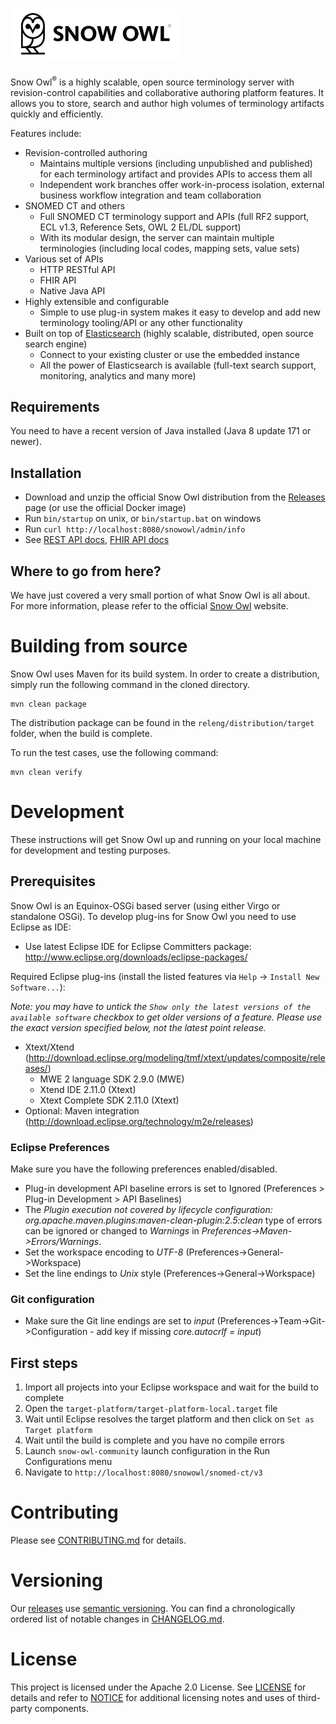 # <a href='https://b2i.gitbook.io/snow-owl'><img src='logo/logo-title.png' height='80' alt='Snow Owl Logo' /></a>

Snow Owl<sup>&reg;</sup> is a highly scalable, open source terminology server with revision-control capabilities and collaborative authoring platform features. It allows you to store, search and author high volumes of terminology artifacts quickly and efficiently. 

Features include:
* Revision-controlled authoring
    * Maintains multiple versions (including unpublished and published) for each terminology artifact and provides APIs to access them all
    * Independent work branches offer work-in-process isolation, external business workflow integration and team collaboration
* SNOMED CT and others
    * Full SNOMED CT terminology support and APIs (full RF2 support, ECL v1.3, Reference Sets, OWL 2 EL/DL support)
    * With its modular design, the server can maintain multiple terminologies (including local codes, mapping sets, value sets)
* Various set of APIs
    * HTTP RESTful API
    * FHIR API
    * Native Java API
* Highly extensible and configurable
    * Simple to use plug-in system makes it easy to develop and add new terminology tooling/API or any other functionality
* Built on top of [Elasticsearch](https://www.elastic.co/products/elasticsearch) (highly scalable, distributed, open source search engine)
    * Connect to your existing cluster or use the embedded instance
    * All the power of Elasticsearch is available (full-text search support, monitoring, analytics and many more) 

## Requirements

You need to have a recent version of Java installed (Java 8 update 171 or newer).

## Installation

* Download and unzip the official Snow Owl distribution from the [Releases](https://github.com/b2ihealthcare/snow-owl/releases) page (or use the official Docker image)
* Run `bin/startup` on unix, or `bin/startup.bat` on windows
* Run `curl http://localhost:8080/snowowl/admin/info`
* See [REST API docs](http://localhost:8080/snowowl/snomed-ct/v3), [FHIR API docs](http://localhost:8080/snowowl/fhir)

## Where to go from here?

We have just covered a very small portion of what Snow Owl is all about. For more information, please refer to the official [Snow Owl](https://b2i.gitbook.io/snow-owl/) website.

# Building from source

Snow Owl uses Maven for its build system. In order to create a distribution, simply run the following command in the cloned directory. 

    mvn clean package

The distribution package can be found in the `releng/distribution/target` folder, when the build is complete.

To run the test cases, use the following command:

    mvn clean verify

# Development

These instructions will get Snow Owl up and running on your local machine for development and testing purposes.

## Prerequisites

Snow Owl is an Equinox-OSGi based server (using either Virgo or standalone OSGi). To develop plug-ins for Snow Owl you need to use Eclipse as IDE: 
* Use latest Eclipse IDE for Eclipse Committers package: http://www.eclipse.org/downloads/eclipse-packages/

Required Eclipse plug-ins (install the listed features via `Help` -> `Install New Software...`):

*Note: you may have to untick the `Show only the latest versions of the available software` checkbox to get older versions of a feature. Please use the exact version specified below, not the latest point release.*

* Xtext/Xtend (http://download.eclipse.org/modeling/tmf/xtext/updates/composite/releases/)
  * MWE 2 language SDK 2.9.0 (MWE)
  * Xtend IDE 2.11.0 (Xtext)
  * Xtext Complete SDK 2.11.0 (Xtext)
* Optional: Maven integration (http://download.eclipse.org/technology/m2e/releases) 
 
### Eclipse Preferences

Make sure you have the following preferences enabled/disabled.
* Plug-in development API baseline errors is set to Ignored (Preferences > Plug-in Development > API Baselines)
* The *Plugin execution not covered by lifecycle configuration: org.apache.maven.plugins:maven-clean-plugin:2.5:clean* type of errors can be ignored or changed to *Warnings* in *Preferences->Maven->Errors/Warnings*.
* Set the workspace encoding to *UTF-8* (Preferences->General->Workspace)
* Set the line endings to *Unix* style (Preferences->General->Workspace)

### Git configuration

* Make sure the Git line endings are set to *input* (Preferences->Team->Git->Configuration - add key if missing *core.autocrlf = input*)

## First steps

1. Import all projects into your Eclipse workspace and wait for the build to complete
2. Open the `target-platform/target-platform-local.target` file
3. Wait until Eclipse resolves the target platform and then click on `Set as Target platform`
4. Wait until the build is complete and you have no compile errors
5. Launch `snow-owl-community` launch configuration in the Run Configurations menu
6. Navigate to `http://localhost:8080/snowowl/snomed-ct/v3`

# Contributing

Please see [CONTRIBUTING.md](CONTRIBUTING.md) for details.

# Versioning

Our [releases](https://github.com/b2ihealthcare/snow-owl/releases) use [semantic versioning](http://semver.org). You can find a chronologically ordered list of notable changes in [CHANGELOG.md](CHANGELOG.md).

# License

This project is licensed under the Apache 2.0 License. See [LICENSE](LICENSE) for details and refer to [NOTICE](NOTICE) for additional licensing notes and uses of third-party components.
